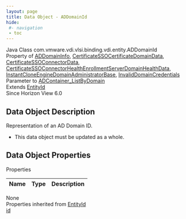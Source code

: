 ```yaml
---
layout: page
title: Data Object - ADDomainId
hide:
 #- navigation
 - toc
---
```


  
  
  



Java Class
    com.vmware.vdi.vlsi.binding.vdi.entity.ADDomainId  
Property of
     [ADDomainInfo](vdi.utils.ADDomain.ADDomainInfo.md#field_detail), [CertificateSSOCertificateDomainData](vdi.infrastructure.CertificateSSOEnrollmentServer.DomainData.md#field_detail), [CertificateSSOConnectorData](vdi.infrastructure.CertificateSSOConnector.CertificateSSOConnectorData.md#field_detail), [CertificateSSOConnectorHealthEnrollmentServerDomainHealthData](vdi.health.CertificateSSOConnectorHealth.DomainHealthData.md#field_detail), [InstantCloneEngineDomainAdministratorBase](vdi.utils.InstantCloneEngineDomainAdministrator.DomainAdministratorBase.md#field_detail), [InvalidDomainCredentials](vdi.fault.InvalidDomainCredentials.md#field_detail)  
Parameter to
     [ADContainer_ListByDomain](vdi.utils.ADContainer.md#listByDomain)  
Extends
     [EntityId](vdi.EntityId.md)  
Since 
    Horizon View 6.0

## Data Object Description 

Representation of an AD Domain ID. 

  * This data object must be updated as a whole.



## Data Object Properties

Properties

Name |  Type |  Description   
---|---|---  
None  
Properties inherited from [EntityId](vdi.EntityId.md)  
[id](vdi.EntityId.md#id)  
  
  
 
  
  

